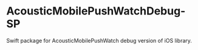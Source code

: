 # AcousticMobilePushWatchDebug-SP
Swift package for AcousticMobilePushWatch debug version of iOS library.
